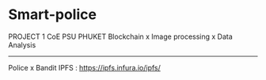 # Smart-police
PROJECT 1 CoE PSU PHUKET
Blockchain x Image processing x Data Analysis
***********************************************
Police x Bandit
IPFS : https://ipfs.infura.io/ipfs/
